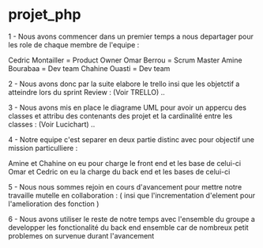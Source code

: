 # projet_php

1 - Nous avons commencer  dans un premier temps a nous departager pour les role de chaque membre de l'equipe :

Cedric Montailler = Product Owner 
Omar Berrou = Scrum Master 
Amine Bourabaa = Dev team 
Chahine Ouasti = Dev team 

2 - Nous avons donc par la suite elabore le trello insi que les objetctif a atteindre lors du sprint Review :
                                         (Voir TRELLO) ..

3 - Nous avons mis en place le diagrame UML pour avoir un appercu des classes et attribu des contenants des projet et la cardinalité entre les classes :
                                        (Voir Lucichart) .. 

4 - Notre equipe c'est separer en deux partie distinc avec pour objectif une mission particulliere :

Amine et Chahine on eu pour charge le front end et les base de celui-ci 
Omar et Cedric on eu la charge du back end et les bases de celui-ci 

5 - Nous nous sommes rejoin en cours d'avancement pour mettre notre travaille mutelle en collaboration :
                    ( insi que l'incrementation d'element pour l'amelioration des fonction )


6 - Nous avons utiliser le reste de notre temps avec l'ensemble du groupe a developper les fonctionalité du back end ensemble car de nombreux petit problemes on survenue durant l'avancement  

